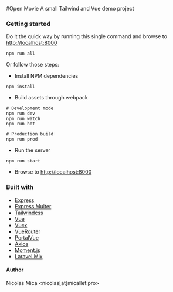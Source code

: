 #Open Movie
A small Tailwind and Vue demo project

### Getting started
Do it the quick way by running this single command and browse to [http://localhost:8000](http://localhost:8000)
```shell
npm run all
```
Or follow those steps:

- Install NPM dependencies
```shell
npm install
 ```
 
- Build assets through webpack
```shell
# Development mode
npm run dev
npm run watch
npm run hot
 
# Production build
npm run prod
```

- Run the server
```shell
npm run start
```
- Browse to [http://localhost:8000](http://localhost:8000)
### Built with
- [Express](http://expressjs.com/)
- [Express Multer](https://github.com/expressjs/multer)
- [Tailwindcss](https://tailwindcss.com)
- [Vue](https://vue.org)
- [Vuex](https://vuex.vue.org)
- [VueRouter](https://router.vue.org)
- [PortalVue](https://github.com/linusborg/portal-vue)
- [Axios](https://github.com/axios/axios)
- [Moment.js](https://momentjs.com)
- [Laravel Mix](https://github.com/JeffreyWay/laravel-mix)

#### Author
Nicolas Mica <nicolas[at]micallef.pro>
